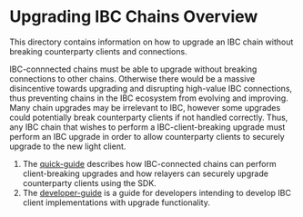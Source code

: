 <!--
order: false
parent:
  order: 3
-->

# Upgrading IBC Chains Overview

This directory contains information on how to upgrade an IBC chain without breaking counterparty clients and connections.

IBC-connnected chains must be able to upgrade without breaking connections to other chains. Otherwise there would be a massive disincentive towards upgrading and disrupting high-value IBC connections, thus preventing chains in the IBC ecosystem from evolving and improving. Many chain upgrades may be irrelevant to IBC, however some upgrades could potentially break counterparty clients if not handled correctly. Thus, any IBC chain that wishes to perform a IBC-client-breaking upgrade must perform an IBC upgrade in order to allow counterparty clients to securely upgrade to the new light client.

1. The [quick-guide](./quick-guide.md) describes how IBC-connected chains can perform client-breaking upgrades and how relayers can securely upgrade counterparty clients using the SDK.
2. The [developer-guide](./developer-guide.md) is a guide for developers intending to develop IBC client implementations with upgrade functionality.
